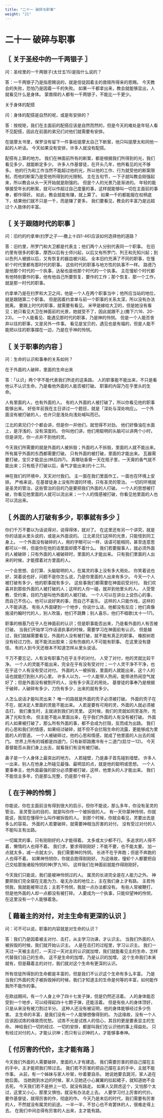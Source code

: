 ```yaml
---
title: "二十一 破碎与职事"
weight: "21"
---
```


# 二十一 破碎与职事


## 〖 关于圣经中的一千两银子 〗

问：圣经里的一千两银子(太廿五15)是指什么说的？

答：一千两银子乃是指恩赐说的，就是信徒因着主的救赎所得来的恩赐。
今天教会的失败，恐怕乃是因着一千的失败。
如果一千都拿出来，教会就能够显出，人就看见什么是身体。
蒙救赎的人都有一千两银子，不能比一千更少。

关于身体的配搭

问：身体的配搭是自然的呢，或是有安排的？

答：按规矩，我们在主面前的配搭应该是自然而然的，但是今天的难处是年轻人看不见配搭，因此在前面的弟兄们对他们就需要有安排。

在提摩太书里，保罗没有留下一件事给提摩太自己下断案，他只叫提摩太和同他一起的人听话。
今天如果没有安排，许多人就没有配搭。

配搭有上算的地方。
我们在神面前所有的断案，都是根据我们所得到的光，我们看见多少，就能断定多少。
许多人作基督徒，在开头几年，他所看见的光不够多。
他的行为和工作当然不能超过他的光，所以他的工作、行为就受他的断案限制，而他的断案乃是受他所得到的光限制。
主在五旬节，一下子就叫教会刚强起来，所以教会从头一天开始就是刚强的。
但是个人的光景乃是渐进的。
年轻的能够接受年长的断案，就可以作超过自己度量的事，这样就能够叫一切在主面前的事奉，都作得好。
如此，教会就能有赚，就上算了。
如果一千的都能服在权柄底下，结果他们就不只是一千，而是赚了更多。
我们要看见，教会的丰富乃是远超过个人肢体的丰富。

## 〖 关于跟随时代的职事 〗

问：旧约的约拿单(扫罗之子──撒上十四1-46)应该如何选择他的道路？

答：旧约里，所罗门和大卫都是代表主；他们两个人分别代表同一个职事。
在旧约里有很多的职事，摩西以后有士师兴起，以后又有所罗门、列王和先知兴起；到以色列人被掳以后，又有恢复的器皿被兴起。
全本旧约充满了不同的职事，在憧蚧个时代里都有那时代的职事。
这些时代的职事与地方性的执事不一样。
路德乃是他那个时代的一个执事，达秘也是他那个时代的一个执事。
主在憧蚧个时代都有他特别要作的事，他有他自己所要恢复、要作的工作；那个恢复、那一个工作，就是那一时代的职事。

约拿单乃是在扫罗和大卫之间，他是一个人在两个职事当中；他所应当站的地位，就是跟随第二个职事。
但是因着约拿单与前一个职事的关系太深，所以没有办法脱离。
要跟上时代的职事，就需要有看见。
米甲是嫁给大卫的，但是她没有看见；她只看见大卫在神面前的光景，她就受不了，因此就跟不上(撒下六16、20-23)。
一个人能看见、能遇见那时代的职事，乃是神的怜悯。
但是一个人能否舍弃以往的职事，又是另外一件事。
看见是宝贝的，遇见也是有福的，但是人能不能把以往的职事摆在一边，乃是在乎神的怜悯。

## 〖 关于职事的内容 〗

问：生命的认识和事奉的关系如何？

在于外面的人破碎，里面的生命出来

答：「认识」两个字不能代表我们所走的这条路。
人的职事能不能出来，不只是看他认不认识生命，乃是看他外面的人能否被打破。
职事的内容乃在乎里头的生命。

人有里面的人，也有外面的人。
有的人外面的人被打破了，所以你看见他的职事能够出来。
好些年前我在主日讲过一个题目，就是「深处与深处响应」。
一个外面没有被打破的人，也许只是浅处向浅处喊叫而已。

江北的弟兄们个个都会讲，但是你一并他们，就觉得不对劲。
他们好像油在水面上，是浮浅的，没有深度的。
你叫他们讲，他们用聪明的头脑可以讲两个小时，但是讲完，你一点并不到他的灵。

今天我们所需要的就是外面的人被拆毁；外面的人不拆毁，里面的人就不能出来。
所有属乎外面的东西都需要打破。
只有外面的被打破，里面的才能出来。
瓦器需要打破，宝贝才能显出(林后四7)。
真哪哒香膏一天在瓶子里，一天膏的香气就不能出来；只有瓶子打破以后，香气才能出来(约十二3)。

神在我们的环境中，天天对付我们。
主一面在我们里面作工，一面也在环境上安排。
严格来说，在基督徒身上没有所谓的环境，只有圣灵的管治。
一切的环境就是圣灵的管治，这些管治的目的乃是要把我们外面的人打破。
一个人的思想被打破，你看见他里面的人就可以流出来；一个人的情感被打破，你看见他里面的人也可以流出来。

## 〖 外面的人打破有多少，职事就有多少 〗

你们千万不要以为话说得对，说得得体，就对了。
在这里还有另一个讲究，就是你的话是从里头说的，或是从外面说的。
江北弟兄们这样的光景，只能怪到同工身上。
一个外面没有破碎的人，用的字眼可以一样，话语可能相同，甚至连意思都可以一样，但是你在他的话里面却摸不着什么。
我们若要服事人，就必须外面的人被破碎；只有外面的人被破碎时，里面的人才能出来。
只有我们里面的人出来的时候，才能摸着对方里面的人。

一个会思想、会打算、头脑聪明的人，在属灵的事上没有多大用处。
你笑着说也好，哭着说也好，问题不是你怎么说，乃是你里面的人出来有多少。
今天一个人被打破有多少，他的职事就有多少。
这些事我们都需要在神面前受对付。
我们欢喜并到那些外面的人被打破的人；这样的人你一碰，就并到他里头的人。
人受管教、受约束，目的乃是叫他外面的人被打破。
一个人可以在讲台上说伤心的事，而自己不伤心，他可以说好笑的事，而自己不喜乐。
这样的人只能作戏，这样的人不能讲道。
有些人外面硬到一个地步，你说什么话，他都没有反应；他们真像施浸约翰时代的人，别人吹笛，他们不跳舞；别人喜乐，他们不唱歌(太十一17)。

职事的根基乃在乎人在神面前的认识；但是职事能否出来，乃是看外面的人有否被打破。
当我们开始学习作话语执事的时候，需要学习在神面前有认识。
但是越过，我们就越需要看见，外面的人没有被打破，就不能有真正的职事。
橡胶树若没有经过刀伤，就不能流出胶来；没有伤痕的人不可能有职事。
在这里没有捷径。
有的人到今天还根本不知道怎样从里头说话。

千万不要忘记，人有没有职事乃在乎主手的对付。
人受了对付，他的灵就比较干净。
一个人的灵能不能出来，完全在乎有没有受对付；一个人灵干净不干净，也在乎这个人有没有受过对付。
外面的人一被拆毁，里面的人就能出来，这个人的话也就能打到别人的心里。
许多人以为，一个人能带人热闹，能带进热闹空气就好了；但是外面没有被割开的人，没有多少真正的用处。
基督徒的事奉乃是根据于破碎，人破碎有多少，刀伤有多少，出来的就有多少。

人怎么说话才能叫灵出来？
唯一的路就是外面的壳子必须被打破。
外面的壳子在不在，就决定人里面的灵能不能出来。
人若是要有可用的灵，外面的人就必须被击打。
我们重生时，主就进到我们的灵里。
这时候，我们的灵就如同至圣所，充满了光和生命。
但主能不能从里面出来，在乎我们外面的人有没有被打破。
外面的人如果被打破了，那么所有外面的事，都不会成为拦阻，反而成为出路。
我们的心思和我们的情感，如果经过破碎，就不但不会拦阻生命的流露，更能够成为里面的人的管道。
一个人被破碎过，他的心思和情感，就成了他里面的人出去的城门。
世界上所有的城都是四道门，只有新耶路撒冷有十二道门(启廿一12)。
今天基督能否从我们身上出去，就看我们有没有被打破。

鼻子是一个人身体上最突出的地方。
人若碰壁，乃是鼻子首先碰到墙壁。
许多人一出来，别人在他身上所碰见最强、最明显的点，就是他的聪明或思想。
一个人要事奉主，他外面最强的部分必须要被打破，这样，他里头的人才能出来。
我们不能信主多年，仍是那么完整，仍是那个样子。

## 〖 在于神的怜悯 〗

你能说，你在主面前没有得到很大的启示，但你不能说，那么多年，你没有圣灵的管治。
圣灵管治的目的，就是叫你作一个被拆毁的人。
有一天你蒙神怜悯，你就能说，我现在懂得什么叫作被拆毁的人。
到那个时候，你就会看见，灵要出去是多么的容易。
外面的人若要破碎，就需要神相当厉害的对付。
没有受过对付的人不能叫主有出路。

一切属灵的事，只有刚刚好的人才能得着。
太多或太少都不行。
多追求的人得不着，懒惰的人也得不着。
我们求，要求得刚刚好；不能不要，也不能太要。
加一点就太多，减一点就太少。
我们需要神的怜悯。
长进不在乎奔跑；但是不奔跑的人也得不着。
如果神怜悯你，你就会跑得刚刚好。
为这缘故，憧蚧个人都要把自己交给那施诸般怜悯的神(罗九16)。
这样我们在神面前就能作得刚刚好。

今天我们只能说，我们是被神怜悯过的人。
属灵的长进完全是在人能力之外。
神要把我们完全摆在无能为力、毫无办法的地位上，主在我们身上才有路。
主若怜悯我，我就能被带过去；主若不怜悯，我就一点办法都没有。
有些人常被鞭打，但是他外面的人却一点都没有被打碎。
人要成为一个执事，只能仰望神的怜悯，在这里没有一个人能够着急。

## 〖 藉着主的对付，对主生命有更深的认识 〗

问：可不可以说，职事的内容就是对生命的认识？

答：我们乃是因着被主对付、击打，从主学习功课，才认识主。
当我们外面的人被拆毁的时候，我们就开始认识主。
人是在击打的过程里，学习认识主。
我们一天过一天被主击打，一天过一天对主的认识就加增，我们就能看见主的生命，怎样代替我们自己的生命。
这不是生命的加增，乃是认识的加增。
这个生命我们本来就有，但是藉着主的对付，我们就对这个生命有更深的认识。

所有信徒所得到的生命都是丰富的，但是我们不认识这个生命有多么丰富。
乃是当我们外面的壳子被拆毁掉的时候，我们才知道主的生命是何等的丰富，如何能作我所不能作的事。

在欧战期间，有一个人身上中了四十七发子弹，但是仍然还活着。
人的身体能忍受到一个地步，可以经得起四十七颗子弹，还能活着。
但是有些人的身体顶好，只是从来没有被刀割过半分。
这种人还没有被证明，他的身体能够经过多少伤害。
主生命的丰富，是我们没有一个人能够想像得到的。
为这缘故，没有一个人应该因试炼的缘故而忧愁。
试炼不光是试炼人的信心，其目的更是要表显主的生命。
神给我们一切的经过、一切的安排，都是叫我们在认识他的事上得益处。
只有经过对付的人，才能认识神；而只有认识神的人，才能够事奉神。

## 〖 付厉害的代价，主才能有路 〗

今天我们外面的人需要破碎，里面的人才有建造。
我们需要厉害的把自己摆在主的手中，主才能把我们带过去。
我们若不厉害的把自己摆在主的手中，主就不能作事。
从前，有一个姊妹与家人吵架，吵着要自杀。
她说她要去跳河，家人追在她后面。
当她跑到水边的时候，家人见她还小心翼翼的拉起裙子，就知道她不会去死。
今天我们若不是拚上一切，就没有路走。
如果人又顾虑这个，又怕那个太过，这里又小心，那里又惧怕，就没有办法走上去。
人要学习付上厉害的代价。
要作基督徒，就得厉害的作，彻底的作。
今天乃是末后的时代，我们需要有厉害的人，不然就没有属灵的前途。
一半一半，不甘心也不肯罢休的人，很难走得上去。
在我们中间总得有厉害的人出来，主才能有路。
